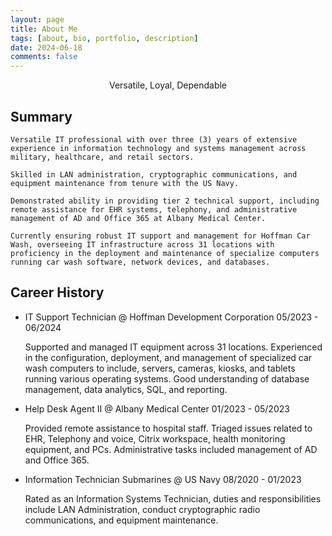 ```yaml
---
layout: page
title: About Me
tags: [about, bio, portfolio, description]
date: 2024-06-18
comments: false
---
```


<center>Versatile, Loyal, Dependable</center>

## Summary

    Versatile IT professional with over three (3) years of extensive experience in information technology and systems management across military, healthcare, and retail sectors. 

    Skilled in LAN administration, cryptographic communications, and equipment maintenance from tenure with the US Navy.

    Demonstrated ability in providing tier 2 technical support, including remote assistance for EHR systems, telephony, and administrative management of AD and Office 365 at Albany Medical Center.
    
    Currently ensuring robust IT support and management for Hoffman Car Wash, overseeing IT infrastructure across 31 locations with proficiency in the deployment and maintenance of specialize computers running car wash software, network devices, and databases.

## Career History

-   IT Support Technician @ Hoffman Development Corporation 
    05/2023 - 06/2024

    Supported and managed IT equipment across 31 locations. Experienced in the configuration, deployment, and management of specialized car wash computers to include, servers, cameras, kiosks, and tablets running various operating systems. Good understanding of database management, data analytics, SQL, and reporting. 

-   Help Desk Agent II @ Albany Medical Center 
    01/2023 - 05/2023

    Provided remote assistance to hospital staff. Triaged issues related to EHR, Telephony and voice, Citrix workspace, health monitoring equipment, and PCs. Administrative tasks included management of AD and Office 365. 

-   Information Technician Submarines @ US Navy 
    08/2020 - 01/2023

    Rated as an Information Systems Technician, duties and responsibilities include LAN Administration, conduct cryptographic radio communications, and equipment maintenance.